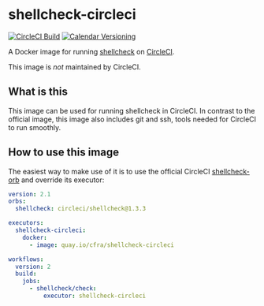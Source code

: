 # shellcheck-circleci

[![CircleCI Build](https://circleci.com/gh/cfra/shellcheck-circleci.svg?style=shield)](https://circleci.com/gh/cfra/workflows/shellcheck-circleci "CircleCI Build")
[![Calendar Versioning](https://img.shields.io/badge/calver-YYYY.0M.0D.MICRO-blue.svg)](http://calver.org/ "Calendar Versioning")

A Docker image for running [shellcheck](https://www.shellcheck.net/) on [CircleCI](https://circleci.com/).

This image is *not* maintained by CircleCI.

## What is this

This image can be used for running shellcheck in CircleCI. In contrast to the official image, this image
also includes git and ssh, tools needed for CircleCI to run smoothly.

## How to use this image

The easiest way to make use of it is to use the official CircleCI [shellcheck-orb](https://circleci.com/orbs/registry/orb/circleci/shellcheck) and override its executor:

```yaml
version: 2.1
orbs:
  shellcheck: circleci/shellcheck@1.3.3

executors:
  shellcheck-circleci:
    docker:
      - image: quay.io/cfra/shellcheck-circleci

workflows:
  version: 2
  build:
    jobs:
      - shellcheck/check:
          executor: shellcheck-circleci
```

